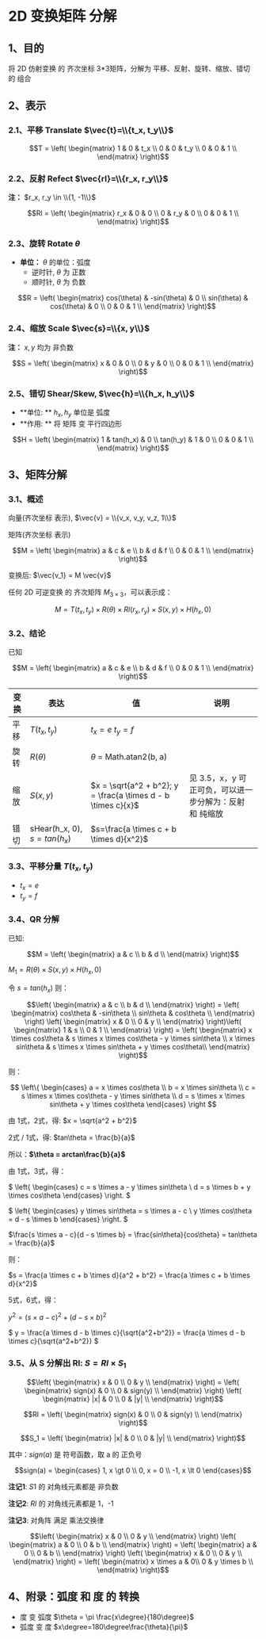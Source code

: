 # 2D 变换矩阵 分解

## 1、目的

将 2D 仿射变换 的 齐次坐标 3*3矩阵，分解为 平移、反射、旋转、缩放、错切 的 组合

## 2、表示

### 2.1、平移 Translate $\vec{t}=\\{t_x, t_y\\}$

$$T = \left(
    \begin{matrix}
    1 & 0 & t_x \\
    0 & 0 & t_y \\
    0 & 0 & 1 \\
    \end{matrix}
\right)$$

### 2.2、反射 Refect $\vec{rl}=\\{r_x, r_y\\}$

**注：** $r_x, r_y \in \\{1, -1\\}$

$$Rl = \left(
    \begin{matrix}
    r_x & 0 & 0 \\
    0 & r_y & 0 \\
    0 & 0 & 1 \\
    \end{matrix}
\right)$$

### 2.3、旋转 Rotate $\theta$

+ **单位：** $\theta$ 的单位：弧度
  - 逆时针, $\theta$ 为 正数
  - 顺时针, $\theta$ 为 负数

$$R = \left(
    \begin{matrix}
    cos(\theta) & -sin(\theta) & 0 \\
    sin(\theta) & cos(\theta) & 0 \\
    0 & 0 & 1 \\
    \end{matrix}
\right)$$

### 2.4、缩放 Scale $\vec{s}=\\{x, y\\}$

**注：** $x, y$ 均为 非负数

$$S = \left(
    \begin{matrix}
    x & 0 & 0 \\
    0 & y & 0 \\
    0 & 0 & 1 \\
    \end{matrix}
\right)$$

### 2.5、错切 Shear/Skew,  $\vec{h}=\\{h_x, h_y\\}$

+ **单位: ** $h_x, h_y$ 单位是 弧度
+ **作用: ** 将 矩阵 变 平行四边形

$$H = \left(
    \begin{matrix}
    1 & tan(h_x) & 0 \\
    tan(h_y) & 1 & 0 \\
    0 & 0 & 1 \\
    \end{matrix}
\right)$$

## 3、矩阵分解

### 3.1、概述

向量(齐次坐标 表示), $\vec{v} = \\{v_x, v_y, v_z, 1\\}$

矩阵(齐次坐标 表示)

$$M = \left(
    \begin{matrix}
    a & c & e \\
    b & d & f \\
    0 & 0 & 1 \\
    \end{matrix}
\right)$$

变换后: $\vec{v_1} = M \vec{v}$

任何 2D 可逆变换 的 齐次矩阵  $M_{3 \times 3}$，可以表示成：

$$M = T(t_x, t_y) \times R(\theta) \times Rl(r_x, r_y) \times S(x, y) \times H(h_x, 0)$$

### 3.2、结论

已知

$$M = \left(
    \begin{matrix}
    a & c & e \\
    b & d & f \\
    0 & 0 & 1 \\
    \end{matrix}
\right)$$

|变换|表达|值|说明|
|--|--|--|--|
|平移|$T(t_x, t_y)$|$t_x=e$ $t_y=f$|
|旋转|$R(\theta)$|$\theta$ = Math.atan2(b, a)|
|缩放|$S(x, y)$|$x = \sqrt{a^2 + b^2}; y = \frac{a \times d - b \times c}{x}$|见 3.5，x，y 可正可负，可以进一步分解为：反射 和 纯缩放|
|错切|sHear(h_x, 0), $s=tan(h_x)$|$s=\frac{a \times c + b \times d}{x^2}$|

### 3.3、平移分量 $T(t_x, t_y)$

+ $t_x = e$
+ $t_y = f$

### 3.4、QR 分解

已知:

$$M = \left(
    \begin{matrix}
    a & c \\
    b & d \\
    \end{matrix}
\right)$$

$M_1 = R(\theta) \times S(x, y) \times H(h_x, 0)$

令 $s = tan(h_x)$ 则：

$$\left(
    \begin{matrix}
    a & c \\
    b & d \\
    \end{matrix}
\right) = \left(
    \begin{matrix}
    cos\theta & -sin\theta \\
    sin\theta & cos\theta \\
    \end{matrix}
\right) \left(
    \begin{matrix}
    x & 0 \\
    0 & y \\
    \end{matrix}
\right)\left(
    \begin{matrix}
    1 & s \\
    0 & 1 \\
    \end{matrix}
\right) = \left(
    \begin{matrix}
    x \times cos\theta & s \times x \times cos\theta - y \times sin\theta \\
    x \times sin\theta & s \times x \times sin\theta + y \times cos\theta\\
    \end{matrix}
\right)$$

则：

$$
\left\{
\begin{cases}
    a = x \times cos\theta \\ 
    b = x \times sin\theta \\ 
    c = s \times x \times cos\theta - y \times sin\theta \\
    d = s \times x \times sin\theta + y \times cos\theta
\end{cases}
\right
$$

由 1式，2式，得: $x = \sqrt{a^2 + b^2}$

2式 / 1式，得: $tan\theta = \frac{b}{a}$

所以：**$\theta = arctan\frac{b}{a}$**

由 1式，3式，得：

$
\left\{ 
\begin{cases}
    c = s \times a - y \times sin\theta \\ 
    d = s \times b + y \times cos\theta
\end{cases}
\right. 
$

$
\left\{ 
\begin{cases}
    y \times sin\theta = s \times a - c \\ 
    y \times cos\theta = d - s \times b
\end{cases}
\right. 
$

$\frac{s \times a - c}{d - s \times b} = \frac{sin\theta}{cos\theta} = tan\theta = \frac{b}{a}$

则：

$s = \frac{a \times c + b \times d}{a^2 + b^2} = \frac{a \times c + b \times d}{x^2}$

5式，6式，得：

$y^2 = (s \times a - c)^2 + (d - s \times b)^2$

$
y = \frac{a \times d - b \times c}{\sqrt{a^2+b^2}}
  = \frac{a \times d - b \times c}{\sqrt{a^2+b^2}}
$

### 3.5、从 S 分解出 Rl: $S = Rl \times S_1$

$$\left(
    \begin{matrix}
    x & 0 \\
    0 & y \\
    \end{matrix}
\right) = \left(
    \begin{matrix}
    sign(x) & 0 \\
    0 & sign(y) \\
    \end{matrix}
\right) \left(
    \begin{matrix}
    |x| & 0 \\
    0 & |y| \\
    \end{matrix}
\right)$$

$$Rl = \left(
    \begin{matrix}
    sign(x) & 0 \\
    0 & sign(y) \\
    \end{matrix}
\right)$$

$$S_1 = \left(
    \begin{matrix}
    |x| & 0 \\
    0 & |y| \\
    \end{matrix}
\right)$$

其中：$sign(a)$ 是 符号函数，取 a 的 正负号

$$sign(a) = \begin{cases}
    1, x \gt 0 \\
    0, x = 0 \\
    -1, x \lt 0
\end{cases}$$

**注记1**: $S1$ 的 对角线元素都是 非负数

**注记2**: $Rl$ 的 对角线元素都是 1，-1

**注记3**: 对角阵 满足 乘法交换律

$$\left(
    \begin{matrix}
    x & 0 \\
    0 & y \\
    \end{matrix}
\right) \left(
    \begin{matrix}
    a & 0 \\
    0 & b \\
    \end{matrix}
\right) = \left(
    \begin{matrix}
    a & 0 \\
    0 & b \\
    \end{matrix}
\right) \left(
    \begin{matrix}
    x & 0 \\
    0 & y \\
    \end{matrix}
\right) = \left(
    \begin{matrix}
    x \times a & 0\\
    0 & y \times b \\
    \end{matrix}
\right)$$

## 4、附录：弧度 和 度 的 转换

+ 度 变 弧度 $\theta = \pi \frac{x\degree}{180\degree}$
+ 弧度 变 度 $x\degree=180\degree\frac{\theta}{\pi}$
